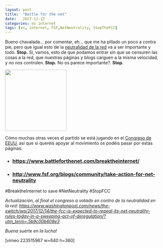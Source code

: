 ```yaml
---
layout: post
title:  "Battle for the net"
date:   2017-12-12
categories: es internet
tags: [es, internet, FSF,NetNeutrality, StopTheFCC]
---
```

Bueno chavalada... por comentar, eh... que me ha pillado un poco a contra pie, pero que igual esto de la <a href="https://es.gizmodo.com/que-es-la-neutralidad-de-la-red-explicado-en-2-minutos-1794868754">neutralidad de la red</a> va a ser importante y todo. <strong>Stop.</strong>
Si, vamos, esto de que podamos entrar sin que se censuren las cosas a la red, que nuestras páginas y blogs carguen a la misma velocidad, y no nos controlen.<strong> Stop.</strong>
No os parece importante?. <strong>Stop.</strong>

<a href="https://es.wikipedia.org/wiki/Neutralidad_de_red"><img class="size-medium aligncenter" src="https://upload.wikimedia.org/wikipedia/commons/thumb/5/5f/Simbolo_de_la_red_neutral_espanol.svg/200px-Simbolo_de_la_red_neutral_espanol.svg.png" width="200" height="200" /></a>

Cómo muchas otras veces el partido se está jugando en el <a href="https://elpais.com/economia/2017/11/21/actualidad/1511287550_489558.html">Congreso de EEUU,</a> así que si queréis apoyar al movimiento os podéis pasar por estas páginas:
<ul>
 	<li>
<h3><a href="https://www.battleforthenet.com/breaktheinternet/"> https://www.battleforthenet.com/breaktheinternet/</a></h3>
</li>
 	<li>
<h3><a href="http://www.fsf.org/blogs/community/take-action-for-net-neutrality">http://www.fsf.org/blogs/community/take-action-for-net-neutrality</a></h3>
</li>
</ul>
#BreaktheInternet to save #NetNeutrality
#StopFCC

<em>Actualización, al final el congreso a votado en contra de la neutralidad en la red: <a href="https://www.washingtonpost.com/news/the-switch/wp/2017/12/14/the-fcc-is-expected-to-repeal-its-net-neutrality-rules-today-in-a-sweeping-act-of-deregulation/?utm_term=.5b9c00b608e3" target="_blank" rel="noopener">https://www.washingtonpost.com/news/the-switch/wp/2017/12/14/the-fcc-is-expected-to-repeal-its-net-neutrality-rules-today-in-a-sweeping-act-of-deregulation/?utm_term=.5b9c00b608e3</a></em>

<em>Buena suerte en la lucha!</em>

[vimeo 223515967 w=640 h=360]
